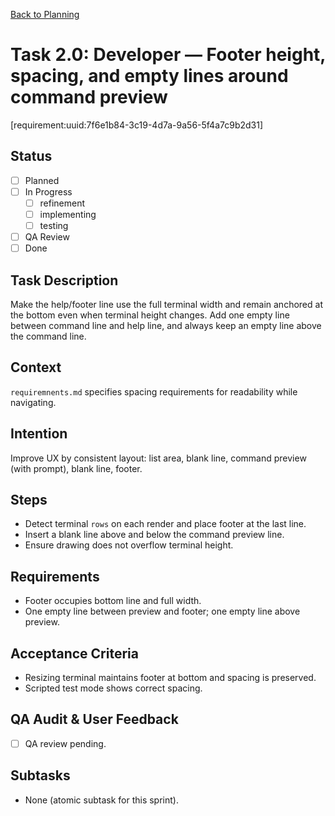 [Back to Planning](./planning.md)

# Task 2.0: Developer — Footer height, spacing, and empty lines around command preview

[requirement:uuid:7f6e1b84-3c19-4d7a-9a56-5f4a7c9b2d31]

## Status
- [ ] Planned
- [ ] In Progress
  - [ ] refinement
  - [ ] implementing
  - [ ] testing
- [ ] QA Review
- [ ] Done

## Task Description
Make the help/footer line use the full terminal width and remain anchored at the bottom even when terminal height changes. Add one empty line between command line and help line, and always keep an empty line above the command line.

## Context
`requiremnents.md` specifies spacing requirements for readability while navigating.

## Intention
Improve UX by consistent layout: list area, blank line, command preview (with prompt), blank line, footer.

## Steps
- Detect terminal `rows` on each render and place footer at the last line.
- Insert a blank line above and below the command preview line.
- Ensure drawing does not overflow terminal height.

## Requirements
- Footer occupies bottom line and full width.
- One empty line between preview and footer; one empty line above preview.

## Acceptance Criteria
- Resizing terminal maintains footer at bottom and spacing is preserved.
- Scripted test mode shows correct spacing.

## QA Audit & User Feedback
- [ ] QA review pending.

## Subtasks
- None (atomic subtask for this sprint).

